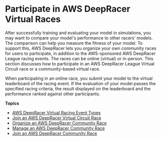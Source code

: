 # Participate in AWS DeepRacer Virtual Races<a name="deepracer-racing-series"></a>

After successfully training and evaluating your model in simulations, you may want to compare your model's performance to other racers' models\. The comparison can help you measure the fitness of your model\. To support this, AWS DeepRacer lets you organize your own community races for users to participate, in addition to the AWS\-sponsored AWS DeepRacer League racing events\. The races can be online \(virtual\) or in\-person\. This section discusses how to participate in an AWS DeepRacer League Virtual Circuit race or a community\-based virtual race\. 

When participating in an online race, you submit your model to the virtual leaderboard of the racing event\. If the evaluation of your model passes the specified racing criteria, the result displayed on the leaderboard and the performance ranked against other participants\. 

**Topics**
+ [AWS DeepRacer Virtual Racing Event Types](deepracer-racing-event-types.md)
+ [Join an AWS DeepRacer Virtual Circuit Race](deepracer-submit-model-to-leaderboard.md)
+ [Organize an AWS DeepRacer Community Race](deepracer-create-community-race.md)
+ [Manage an AWS DeepRacer Community Race](deepracer-manage-community-races.md)
+ [Join an AWS DeepRacer Community Race](deepracer-join-community-race.md)